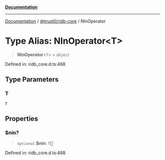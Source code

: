 [**Documentation**](../../../README.md)

***

[Documentation](../../../README.md) / [@trust0/ridb-core](../README.md) / NInOperator

# Type Alias: NInOperator\<T\>

> **NInOperator**\<`T`\> = `object`

Defined in: ridb\_core.d.ts:468

## Type Parameters

### T

`T`

## Properties

### $nin?

> `optional` **$nin**: `T`[]

Defined in: ridb\_core.d.ts:468
